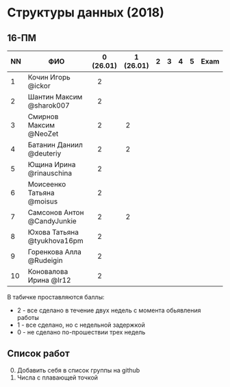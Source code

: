 # Структуры данных (2018)
## 16-ПМ

| NN  | ФИО                         | 0 (26.01)| 1 (26.01) | 2   | 3   | 4   | 5     | Exam  |
| --- | --------------------------- | -------- | --- | --- | --- | --- | --- | ----- |
| 1   | Кочин Игорь @ickor          |    2     |     |     |     |     |     |       |
| 2   | Шантин Максим @sharok007    |    2     |     |     |     |     |     |       |
| 3   | Смирнов Максим @NeoZet      |    2     |  2  |     |     |     |     |       |
| 4   | Батанин Даниил  @deuteriy   |    2     |  2  |     |     |     |     |       |
| 5   | Ющина Ирина  @rinauschina   |    2     |     |     |     |     |     |       |
| 6   | Моисеенко Татьяна @moisus   |    2     |     |     |     |     |     |       |
| 7   | Самсонов Антон @CandyJunkie |    2     |  2  |     |     |     |     |       |
| 8   | Юхова Татьяна @tyukhova16pm |    2     |     |     |     |     |     |       |
| 9   | Горенкова Алла  @Rudeigin   |    2     |     |     |     |     |     |       |
| 10  | Коновалова Ирина @Ir12      |    2     |     |     |     |     |     |       |

В табичке проставляются баллы:
- 2 - все сделано в течение двух недель с момента обьявления работы
- 1 - все сделано, но с недельной задержкой
- 0 - не сделано по-прошествии трех недель

## Список работ
0. Добавить себя в список группы на github
1. Числа с плавающей точкой

